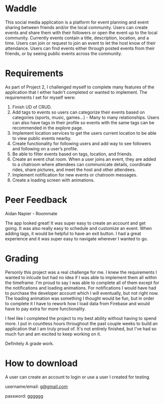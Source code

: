 
# Waddle

This social media application is a platform for event planning and event sharing between friends and/or the local community. Users can create events and share them with their followers or open the event up to the local community. Currently events contain a title, description, location, and a time. Users can join or request to join an event to let the host know of their attendance. Users can find events either through posted events from their friends, or by seeing public events across the community.

# Requirements

As part of Project 2, I challenged myself to complete many features of the application that I either hadn't completed or wanted to implement. The requirements I set for myself were:

1.  Finish UD of CRUD.
2.	Add tags to events so users can categorize their events based on categories (sports, music, games…) - Many to many relationships. Users can also have tags in their profile so events with the same tags can be recommended in the explore page.
3.	Implement location services to get the users current location to be able to view public events nearby.
4.	Create functionality for following users and add way to see followers and following on a user’s profile.
5.	Be able to filter events based on tags, location, and friends.
6.	Create an event chat room. When a user joins an event, they are added to a chatroom where attendees can communicate details, coordinate rides, share pictures, and meet the host and other attendees.
7.	Implement notification for new events or chatroom messages.
8.	Create a loading screen with animations.

# Peer Feedback

Aidan Napier - Roommate

The app looked great! It was super easy to create an account and get going. It was also really easy to schedule and customize an event. When adding tags, it would be helpful to have an exit button. I had a great experience and it was super easy to navigate wherever I wanted to go. 

# Grading

Personly this project was a real challenge for me. I knew the requirements I wanted to inlcude but had no idea if I was able to implement them all within the timeframe. I'm proud to say I was able to complete all of them except for the notifications and loading animations. For notifications I would have had to purchase the developer account which I will eventually, but not right now. The loading animation was something I thought would be fun, but in order to complete it I have to rework how I load data from Firebase and would have to pay extra for more functionality.

I feel like I completed the project to my best ability without having to spend more. I put in countless hours throughout the past couple weeks to build an application that I am truly proud of. It's not entirely finished, but I've had so much fun and am excited to keep working on it.

Definitely A grade work.

# How to download

A user can create an account to login or use a user I created for testing.

username/email: g@gmail.com

password: gggggg
